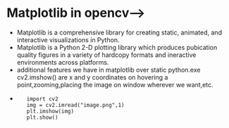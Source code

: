 # Matplotlib in opencv-->
* Matplotlib is a comprehensive library for creating static, animated, and interactive visualizations in Python.
* Matplotlib is a Python 2-D plotting library which produces pubication quality figures in a variety of hardcopy formats and ineractive       environments across platforms.
* additional features we have in matplotlib over static python.exe cv2.imshow() are x and y coordinates on hovering a point,zooming,placing   the image on window wherever we want,etc.
* ```from matplotlib import pyplot as plt
     import cv2
     img = cv2.imread("image.png",1)
     plt.imshow(img)
     plt.show()
     ```
     
